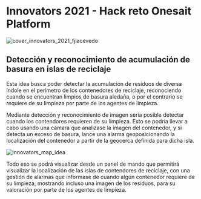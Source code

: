 # Innovators 2021 - Hack reto Onesait Platform

![cover_innovators_2021_fjlacevedo](https://user-images.githubusercontent.com/55378589/125307550-6fe2c500-e330-11eb-8a30-7e78c35f6185.jpg)

## Detección y reconocimiento de acumulación de basura en islas de reciclaje

Esta idea busca poder detectar la acumulación de residuos de diversa índole en el perímetro de los contenedores de reciclaje, reconociendo cuando se encuentran limpios de basura aledaña, o por el contrario se requiere de su limpieza por parte de los agentes de limpieza.

Mediante detección y reconocimiento de imagen sería posible detectar cuando los contendores requieren de su limpieza. Esto se podría llevar a cabo usando una cámara que analizase la imagen del contenedor, y si detecta un exceso de basura, lance una alarma geoposicionando la localización del contenedor a partir de la geocerca definida para dicha isla.

![innovators_map_idea](https://user-images.githubusercontent.com/55378589/125305431-9f90cd80-e32e-11eb-9002-ac105ba20f6c.jpg)

Todo eso se podrá visualizar desde un panel de mando que permitirá visualizar la localización de las islas de contendores de reciclaje, con una gestión de alarmas que informase de cuando algún contenedor requiere de su limpieza, mostrando incluso una imagen de los residuos, para su valoración por parte de los agentes de limpieza.
